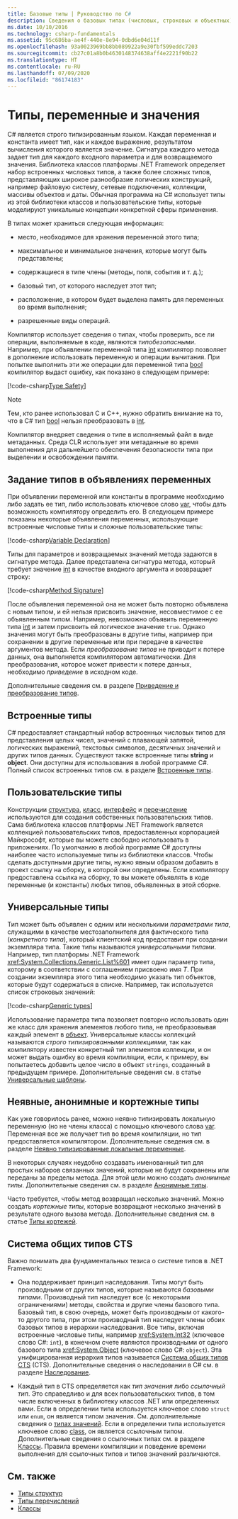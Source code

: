 ```yaml
---
title: Базовые типы | Руководство по C#
description: Сведения о базовых типах (числовых, строковых и объектных) во всех программах на языке C#
ms.date: 10/10/2016
ms.technology: csharp-fundamentals
ms.assetid: 95c686ba-ae4f-440e-8e94-0dbd6e04d11f
ms.openlocfilehash: 93a0023969bb8bb089922a9e30fbf599eddc7203
ms.sourcegitcommit: cb27c01a8b0b4630148374638aff4e2221f90b22
ms.translationtype: HT
ms.contentlocale: ru-RU
ms.lasthandoff: 07/09/2020
ms.locfileid: "86174183"
---
```

# <a name="types-variables-and-values"></a>Типы, переменные и значения

C# является строго типизированным языком. Каждая переменная и константа имеет тип, как и каждое выражение, результатом вычисления которого является значение. Сигнатура каждого метода задает тип для каждого входного параметра и для возвращаемого значения. Библиотека классов платформы .NET Framework определяет набор встроенных числовых типов, а также более сложных типов, представляющих широкое разнообразие логических конструкций, например файловую систему, сетевые подключения, коллекции, массивы объектов и даты. Обычная программа на C# использует типы из этой библиотеки классов и пользовательские типы, которые моделируют уникальные концепции конкретной сферы применения.  
  
В типах может храниться следующая информация:  
  
- место, необходимое для хранения переменной этого типа;  
  
- максимальное и минимальное значения, которые могут быть представлены;  
  
- содержащиеся в типе члены (методы, поля, события и т. д.);  
  
- базовый тип, от которого наследует этот тип;  
  
- расположение, в котором будет выделена память для переменных во время выполнения;  
  
- разрешенные виды операций.  
  
Компилятор использует сведения о типах, чтобы проверить, все ли операции, выполняемые в коде, являются *типобезопасными*. Например, при объявлении переменной типа [int](language-reference/builtin-types/integral-numeric-types.md) компилятор позволяет в дополнение использовать переменную и операции вычитания. При попытке выполнить эти же операции для переменной типа [bool](language-reference/builtin-types/bool.md) компилятор выдаст ошибку, как показано в следующем примере:  
  
[!code-csharp[Type Safety](../../samples/snippets/csharp/concepts/basic-types/type-safety.cs)]  
  
> [!NOTE]  
> Тем, кто ранее использовал C и C++, нужно обратить внимание на то, что в C# тип [bool](language-reference/builtin-types/bool.md) нельзя преобразовать в [int](language-reference/builtin-types/integral-numeric-types.md).  
  
Компилятор внедряет сведения о типе в исполняемый файл в виде метаданных. Среда CLR использует эти метаданные во время выполнения для дальнейшего обеспечения безопасности типа при выделении и освобождении памяти.  

## <a name="specifying-types-in-variable-declarations"></a>Задание типов в объявлениях переменных

При объявлении переменной или константы в программе необходимо либо задать ее тип, либо использовать ключевое слово [var](language-reference/keywords/var.md), чтобы дать возможность компилятору определить его. В следующем примере показаны некоторые объявления переменных, использующие встроенные числовые типы и сложные пользовательские типы:  
  
[!code-csharp[Variable Declaration](../../samples/snippets/csharp/concepts/basic-types/variable-declaration.cs)]  
  
Типы для параметров и возвращаемых значений метода задаются в сигнатуре метода. Далее представлена сигнатура метода, который требует значение [int](language-reference/builtin-types/integral-numeric-types.md) в качестве входного аргумента и возвращает строку:  
  
[!code-csharp[Method Signature](../../samples/snippets/csharp/concepts/basic-types/method-signature.cs)]  
  
После объявления переменной она не может быть повторно объявлена с новым типом, и ей нельзя присвоить значение, несовместимое с ее объявленным типом. Например, невозможно объявить переменную типа [int](language-reference/builtin-types/integral-numeric-types.md) и затем присвоить ей логическое значение `true`. Однако значения могут быть преобразованы в другие типы, например при сохранении в другие переменные или при передаче в качестве аргументов метода. Если *преобразование типов* не приводит к потере данных, она выполняется компилятором автоматически. Для преобразования, которое может привести к потере данных, необходимо *приведение* в исходном коде.

Дополнительные сведения см. в разделе [Приведение и преобразование типов](programming-guide/types/casting-and-type-conversions.md).

## <a name="built-in-types"></a>Встроенные типы

C# предоставляет стандартный набор встроенных числовых типов для представления целых чисел, значений с плавающей запятой, логических выражений, текстовых символов, десятичных значений и других типов данных. Существуют также встроенные типы **string** и **object**. Они доступны для использования в любой программе C#. Полный список встроенных типов см. в разделе [Встроенные типы](language-reference/builtin-types/built-in-types.md).
  
## <a name="custom-types"></a>Пользовательские типы

Конструкции [структура](language-reference/builtin-types/struct.md), [класс](language-reference/keywords/class.md), [интерфейс](language-reference/keywords/interface.md) и [перечисление](language-reference/builtin-types/enum.md) используются для создания собственных пользовательских типов. Сама библиотека классов платформы .NET Framework является коллекцией пользовательских типов, предоставленных корпорацией Майкрософт, которые вы можете свободно использовать в приложениях. По умолчанию в любой программе C# доступны наиболее часто используемые типы из библиотеки классов. Чтобы сделать доступными другие типы, нужно явным образом добавить в проект ссылку на сборку, в которой они определены. Если компилятору предоставлена ссылка на сборку, то вы можете объявлять в коде переменные (и константы) любых типов, объявленных в этой сборке.
  
## <a name="generic-types"></a>Универсальные типы

Тип может быть объявлен с одним или несколькими *параметрами типа*, служащими в качестве местозаполнителя для фактического типа (*конкретного типа*), который клиентский код предоставит при создании экземпляра типа. Такие типы называются *универсальными типами*. Например, тип платформы .NET Framework <xref:System.Collections.Generic.List%601> имеет один параметр типа, которому в соответствии с соглашением присвоено имя *T*. При создании экземпляра этого типа необходимо указать тип объектов, которые будут содержаться в списке. Например, так используется список строковых значений:  
  
[!code-csharp[Generic types](../../samples/snippets/csharp/concepts/basic-types/generic-type.cs)]
  
Использование параметра типа позволяет повторно использовать один же класс для хранения элементов любого типа, не преобразовывая каждый элемент в [объект](language-reference/builtin-types/reference-types.md#the-object-type). Универсальные классы коллекций называются *строго типизированными коллекциями*, так как компилятору известен конкретный тип элементов коллекции, и он может выдать ошибку во время компиляции, если, к примеру, вы попытаетесь добавить целое число в объект `strings`, созданный в предыдущем примере. Дополнительные сведения см. в статье [Универсальные шаблоны](programming-guide/generics/index.md).

## <a name="implicit-types-anonymous-types-and-tuple-types"></a>Неявные, анонимные и кортежные типы

Как уже говорилось ранее, можно неявно типизировать локальную переменную (но не члены класса) с помощью ключевого слова [var](language-reference/keywords/var.md). Переменная все же получает тип во время компиляции, но тип предоставляется компилятором. Дополнительные сведения см. в разделе [Неявно типизированные локальные переменные](programming-guide/classes-and-structs/implicitly-typed-local-variables.md).  
  
В некоторых случаях неудобно создавать именованный тип для простых наборов связанных значений, которые не будут сохранены или переданы за пределы метода. Для этой цели можно создать *анонимные типы*. Дополнительные сведения см. в разделе [Анонимные типы](programming-guide/classes-and-structs/anonymous-types.md).

Часто требуется, чтобы метод возвращал несколько значений. Можно создать *кортежные типы*, которые возвращают несколько значений в результате одного вызова метода. Дополнительные сведения см. в статье [Типы кортежей](language-reference/builtin-types/value-tuples.md).

## <a name="the-common-type-system"></a>Система общих типов CTS

Важно понимать два фундаментальных тезиса о системе типов в .NET Framework:  
  
- Она поддерживает принцип наследования. Типы могут быть производными от других типов, которые называются *базовыми типами*. Производный тип наследует все (с некоторыми ограничениями) методы, свойства и другие члены базового типа. Базовый тип, в свою очередь, может быть производным от какого-то другого типа, при этом производный тип наследует члены обоих базовых типов в иерархии наследования. Все типы, включая встроенные числовые типы, например <xref:System.Int32> (ключевое слово C#: `int`), в конечном счете являются производными от одного базового типа <xref:System.Object> (ключевое слово C#: `object`). Эта унифицированная иерархия типов называется [Система общих типов CTS](../standard/common-type-system.md) (CTS). Дополнительные сведения о наследовании в C# см. в разделе [Наследование](programming-guide/classes-and-structs/inheritance.md).  
  
- Каждый тип в CTS определяется как *тип значения* либо *ссылочный тип*. Это справедливо и для всех пользовательских типов, в том числе включенных в библиотеку классов .NET или определенных вами. Если в определении типа используется ключевое слово `struct` или `enum`, он является типом значения. См. дополнительные сведения о [типах значений](language-reference/builtin-types/value-types.md). Если в определении типа используется ключевое слово [class](language-reference/keywords/class.md), он является ссылочным типом. Дополнительные сведения о ссылочных типах см. в разделе [Классы](programming-guide/classes-and-structs/classes.md). Правила времени компиляции и поведение времени выполнения для ссылочных типов и типов значений различаются.

## <a name="see-also"></a>См. также

- [Типы структур](language-reference/builtin-types/struct.md)
- [Типы перечислений](language-reference/builtin-types/enum.md)
- [Классы](programming-guide/classes-and-structs/classes.md)
